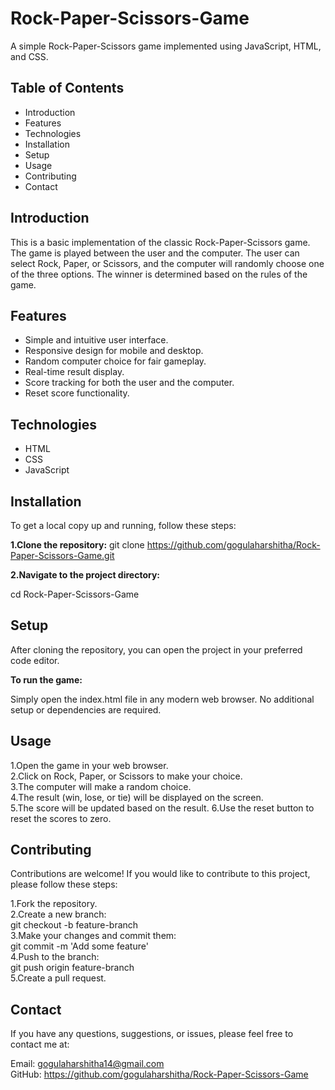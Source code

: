 # Rock-Paper-Scissors-Game
A simple Rock-Paper-Scissors game implemented using JavaScript, HTML, and CSS.

## Table of Contents
+ Introduction
+ Features
+ Technologies
+ Installation
+ Setup
+ Usage
+ Contributing
+ Contact
## Introduction
This is a basic implementation of the classic Rock-Paper-Scissors game. The game is played between the user and the computer. The user can select Rock, Paper, or Scissors, and the computer will randomly choose one of the three options. The winner is determined based on the rules of the game.
## Features
+ Simple and intuitive user interface.
+ Responsive design for mobile and desktop.
+ Random computer choice for fair gameplay.
+ Real-time result display.
+ Score tracking for both the user and the computer.
+ Reset score functionality.
## Technologies
+ HTML
+ CSS
+ JavaScript
## Installation
To get a local copy up and running, follow these steps:

**1.Clone the repository:**
git clone https://github.com/gogulaharshitha/Rock-Paper-Scissors-Game.git

**2.Navigate to the project directory:**

cd Rock-Paper-Scissors-Game
## Setup
After cloning the repository, you can open the project in your preferred code editor.

**To run the game:**

Simply open the index.html file in any modern web browser.
No additional setup or dependencies are required.
## Usage
1.Open the game in your web browser.           
2.Click on Rock, Paper, or Scissors to make your choice.                                  
3.The computer will make a random choice.  
4.The result (win, lose, or tie) will be displayed on the screen.   
5.The score will be updated based on the result.
6.Use the reset button to reset the scores to zero.


## Contributing
Contributions are welcome! If you would like to contribute to this project, please follow these steps:

1.Fork the repository.   
2.Create a new branch:   
git checkout -b feature-branch    
3.Make your changes and commit them:   
git commit -m 'Add some feature'   
4.Push to the branch:     
git push origin feature-branch    
5.Create a pull request.   
## Contact
If you have any questions, suggestions, or issues, please feel free to contact me at:

Email: gogulaharshitha14@gmail.com                 
GitHub: https://github.com/gogulaharshitha/Rock-Paper-Scissors-Game
